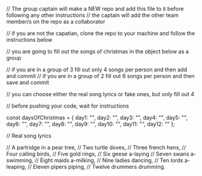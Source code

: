 // The group captain will make a NEW repo and add this file to it before following any other instructions
// the captain will add the other team member/s on the repo as a collaborator

// if you are not the capatian, clone the repo to your machine and follow the instructions below

// you are going to fill out the songs of christmas in the object below as a group

// if you are in a group of 3 fill out only 4 songs per person and then add and commit
// if you are in a group of 2 fill out 6 songs per person and then save and commit

// you can choose either the real song lyrics or fake ones, but only fill out 4

// before pushing your code, wait for instructions

const daysOfChristmas = {
day1: "",
day2: "",
day3: "",
day4: "",
day5: "",
day6: "",
day7: "",
day8: "",
day9: "",
day10: "",
day11: "",
day12: ""
};

// Real song lyrics

// A partridge in a pear tree,
// Two turtle doves,
// Three french hens,
// Four calling birds,
// Five gold rings,
// Six geese a-laying
// Seven swans a-swimming,
// Eight maids a-milking,
// Nine ladies dancing,
// Ten lords a-leaping,
// Eleven pipers piping,
// Twelve drummers drumming.
